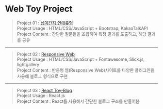 # Web Toy Project
> Project 01       : [십이간지 연애유형](https://lsj-web-project-01.netlify.app/) <br>
> Project Usage    : HTML/CSS/JavaScript + Bootstrap, KakaoTalkAPI <br>
> Project Content  : 간단한 질문들을 조합하여 특정 결과를 도출하고, 해당 결과를 공유
---
> Project 02       : [Responsive Web](https://lsj-web-proejct-02.netlify.app/) <br>
> Project Usage    : HTML/CSS/JavaScript + Fontawesome, Slick.js, lightgallery <br>
> Project Content  : 반응형 웹(Responsive Web)사이트를 다양한 플러그인을 사용해 블로그 형식으로 구현
---
> Project 03       : [React Toy-Blog]() <br>
> Project Usage    : React.js <br>
> Project Content  : React를 사용해서 간단한 블로그 구조를 만들어봄
